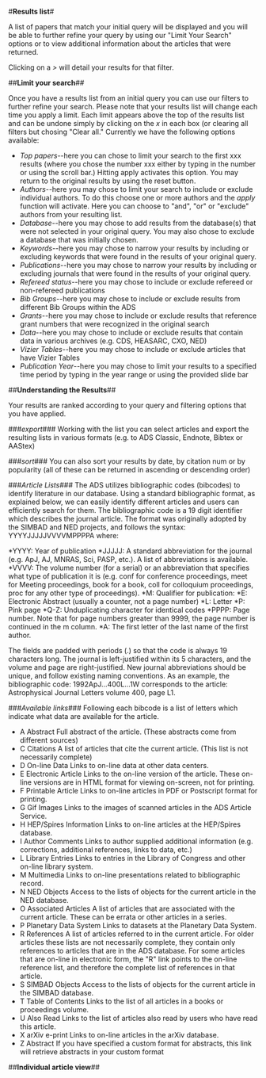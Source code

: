 #**Results list**#

A list of papers that match your initial query will be displayed and you will be able to further refine your query by using our "Limit Your Search" options or to view additional information about the articles that were returned.

Clicking on a   *>*   will detail your results for that filter.

##**Limit your search**##

Once you have a results list from an initial query you can use our filters to further refine your search.  Please note that your results list will change each time you apply a limit.  Each limit appears above the top of the results list and can be undone simply by clicking on the *x* in each box (or clearing all filters but chosing "Clear all."  Currently we have the following options available:

  * *Top papers*--here you can chose to limit your search to the first xxx results (where you chose the number xxx either by typing in the number or using the scroll bar.)  Hitting apply activates this option.  You may return to the original results by using the reset button.
  * *Authors*--here you may chose to limit your search to include or exclude individual authors.  To do this choose one or more authors and the *apply* function will activate.  Here you can choose to "and", "or" or "exclude" authors from your resulting list. 
  * *Database*--here you may chose to add results from the database(s) that were not selected in your original query.  You may also chose to exclude a database that was initially chosen.  
  * *Keywords*--here you may chose to narrow your results by including or excluding keywords that were found in the results of your original query.  
  * *Publications*--here you may chose to narrow your results by including or excluding journals that were found in the results of your original query. 
  * *Refereed status*--here you may chose to include or exclude refereed or non-refereed publications
  * *Bib Groups*--here you may chose to include or exclude results from different Bib Groups within the ADS
  * *Grants*--here you may chose to include or exclude results that reference grant numbers that were recognized in the original search
  * *Data*--here you may chose to include or exclude results that contain data in various archives (e.g. CDS, HEASARC, CXO, NED)
  * *Vizier Tables*--here you may chose to include or exclude articles that have Vizier Tables
  * *Publication Year*--here you may chose to limit your results to a specified time period by typing in the year range or using the provided slide bar

##**Understanding the Results**##

Your results are ranked according to your query and filtering options that you have applied.

###*export*### Working with the list you can select articles and export the resulting lists in various formats (e.g. to ADS Classic, Endnote, Bibtex or AAStex)

###*sort*###  You can also sort your results by date, by citation num or by popularity (all of these can be returned in ascending or descending order)

###*Article Lists*###
The ADS utilizes bibliographic codes (bibcodes) to identify literature in our database.  Using a standard bibliographic format, as explained below, we can easily identify different articles and users can efficiently search for them.
The bibliographic code is a 19 digit identifier which describes the journal article. The format was originally adopted by the SIMBAD and NED projects, and follows the syntax: 
YYYYJJJJJVVVVMPPPPA where: 

 *YYYY: Year of publication 
 *JJJJJ: A standard abbreviation for the journal (e.g. ApJ, AJ, MNRAS, Sci, PASP, etc.). A list of abbreviations is available. 
 *VVVV: The volume number (for a serial) or an abbreviation that specifies what type of publication it is (e.g. conf for conference proceedings, meet for Meeting proceedings, book for a book, coll for colloquium proceedings, proc for any other type of proceedings). 
 *M: Qualifier for publication:
    *E: Electronic Abstract (usually a counter, not a page number)
    *L: Letter
    *P: Pink page
   *Q-Z: Unduplicating character for identical codes 
  *PPPP: Page number. Note that for page numbers greater than 9999, the page number is continued in the m column. 
  *A: The first letter of the last name of the first author. 

The fields are padded with periods (.) so that the code is always 19 characters long. The journal is left-justified within its 5 characters, and the volume and page are right-justified. New journal abbreviations should be unique, and follow existing naming conventions. As an example, the bibliographic code: 
1992ApJ...400L...1W corresponds to the article: Astrophysical Journal Letters volume 400, page L1. 

###*Available links*###
Following each bibcode is a list of letters which indicate what data are available for the article.  

 * A	 Abstract	 Full abstract of the article. (These abstracts come from different sources)
 * C	 Citations	 A list of articles that cite the current article. (This list is not necessarily complete)
 * D	 On-line Data	 Links to on-line data at other data centers.
 * E	 Electronic Article	 Links to the on-line version of the article. These on-line versions are in HTML format for viewing on-screen, not for printing.
 * F	 Printable Article	 Links to on-line articles in PDF or Postscript format for printing.
 * G	 Gif Images	 Links to the images of scanned articles in the ADS Article Service.
 * H	 HEP/Spires Information	 Links to on-line articles at the HEP/Spires database.
 * I	 Author Comments	 Links to author supplied additional information (e.g. corrections, additional references, links to data, etc.)
 * L	 Library Entries	 Links to entries in the Library of Congress and other on-line library system.
 * M	 Multimedia	 Links to on-line presentations related to bibliographic record.
 * N	 NED Objects	 Access to the lists of objects for the current article in the NED database.
 * O	 Associated Articles	 A list of articles that are associated with the current article. These can be errata or other articles in a series.
 * P	 Planetary Data System	 Links to datasets at the Planetary Data System.
 * R	 References	 A list of articles referred to in the current article. For older articles these lists are not necessarily complete, they contain only references to articles that are in the ADS database. For some articles that are on-line in electronic form, the "R" link points to the on-line reference list, and therefore the complete list of references in that article.
 * S	 SIMBAD Objects	 Access to the lists of objects for the current article in the SIMBAD database.
 * T	 Table of Contents	 Links to the list of all articles in a books or proceedings volume.
 * U	 Also Read	 Links to the list of articles also read by users who have read this article.
 * X	 arXiv e-print	 Links to on-line articles in the arXiv database.
 * Z	 Abstract	 If you have specified a custom format for abstracts, this link will retrieve abstracts in your custom format


##**Individual article view**##


